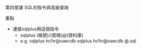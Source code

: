 第四堂課 SQL的指令與高級查詢

重點
- 連接sqlplus用這個指令
	- sqlplus (帳號)/(密碼)@(資料庫)
	- e.g. sqlplus hr/hr@oaecdb
	sqlplus hr/hr@oaecdb @.sql
